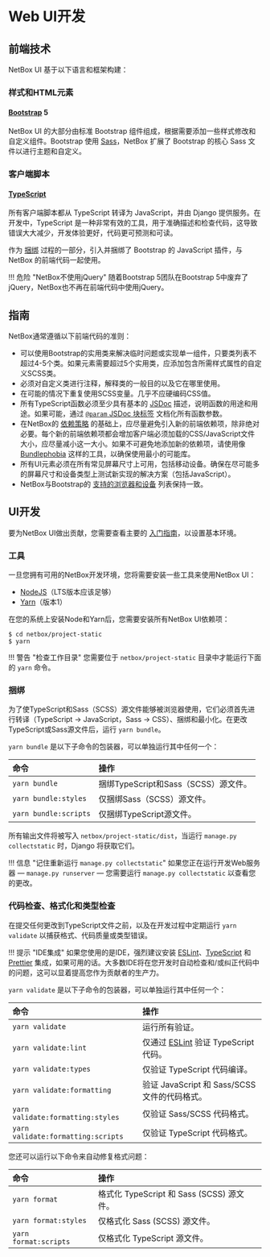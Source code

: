 # Web UI开发

## 前端技术

NetBox UI 基于以下语言和框架构建：

### 样式和HTML元素

#### [Bootstrap](https://getbootstrap.com/) 5

NetBox UI 的大部分由标准 Bootstrap 组件组成，根据需要添加一些样式修改和自定义组件。Bootstrap 使用 [Sass](https://sass-lang.com/)，NetBox 扩展了 Bootstrap 的核心 Sass 文件以进行主题和自定义。

### 客户端脚本

#### [TypeScript](https://www.typescriptlang.org/)

所有客户端脚本都从 TypeScript 转译为 JavaScript，并由 Django 提供服务。在开发中，TypeScript 是一种非常有效的工具，用于准确描述和检查代码，这导致错误大大减少，开发体验更好，代码更可预测和可读。

作为 [捆绑](#捆绑) 过程的一部分，引入并捆绑了 Bootstrap 的 JavaScript 插件，与 NetBox 的前端代码一起使用。

!!! 危险 "NetBox不使用jQuery"
    随着Bootstrap 5团队在Bootstrap 5中废弃了jQuery，NetBox也不再在前端代码中使用jQuery。

## 指南

NetBox通常遵循以下前端代码的准则：

- 可以使用Bootstrap的实用类来解决临时问题或实现单一组件，只要类列表不超过4-5个类。如果元素需要超过5个实用类，应添加包含所需样式属性的自定义SCSS类。
- 必须对自定义类进行注释，解释类的一般目的以及它在哪里使用。
- 在可能的情况下重复使用SCSS变量。几乎不应硬编码CSS值。
- 所有TypeScript函数必须至少具有基本的 [JSDoc](https://jsdoc.app/) 描述，说明函数的用途和用途。如果可能，通过 [`@param` JSDoc 块标签](https://jsdoc.app/tags-param.html) 文档化所有函数参数。
- 在NetBox的 [依赖策略](style-guide.md#introducing-new-dependencies) 的基础上，应尽量避免引入新的前端依赖项，除非绝对必要。每个新的前端依赖项都会增加客户端必须加载的CSS/JavaScript文件大小，应尽量减小这一大小。如果不可避免地添加新的依赖项，请使用像 [Bundlephobia](https://bundlephobia.com/) 这样的工具，以确保使用最小的可能库。
- 所有UI元素必须在所有常见屏幕尺寸上可用，包括移动设备。确保在尽可能多的屏幕尺寸和设备类型上测试新实现的解决方案（包括JavaScript）。
- NetBox与Bootstrap的 [支持的浏览器和设备](https://getbootstrap.com/docs/5.1/getting-started/browsers-devices/) 列表保持一致。

## UI开发

要为NetBox UI做出贡献，您需要查看主要的 [入门指南](getting-started.md)，以设置基本环境。

### 工具

一旦您拥有可用的NetBox开发环境，您将需要安装一些工具来使用NetBox UI：

- [NodeJS](https://nodejs.org/en/download/)（LTS版本应该足够）
- [Yarn](https://yarnpkg.com/getting-started/install)（版本1）

在您的系统上安装Node和Yarn后，您需要安装所有NetBox UI依赖项：

```console
$ cd netbox/project-static
$ yarn
```

!!! 警告 "检查工作目录"
    您需要位于 `netbox/project-static` 目录中才能运行下面的 `yarn` 命令。

### 捆绑

为了使TypeScript和Sass（SCSS）源文件能够被浏览器使用，它们必须首先进行转译（TypeScript → JavaScript，Sass → CSS）、捆绑和最小化。在更改TypeScript或Sass源文件后，运行 `yarn bundle`。

`yarn bundle` 是以下子命令的包装器，可以单独运行其中任何一个：

| 命令               | 操作                                           |
| :-------------------- | :---------------------------------------------- |
| `yarn bundle`         | 捆绑TypeScript和Sass（SCSS）源文件。 |
| `yarn bundle:styles`  | 仅捆绑Sass（SCSS）源文件。           |
| `yarn bundle:scripts` | 仅捆绑TypeScript源文件。            |

所有输出文件将被写入 `netbox/project-static/dist`，当运行 `manage.py collectstatic` 时，Django 将获取它们。

!!! 信息 "记住重新运行 `manage.py collectstatic`"
    如果您正在运行开发Web服务器 — `manage.py runserver` — 您需要运行 `manage.py collectstatic` 以查看您的更改。

### 代码检查、格式化和类型检查

在提交任何更改到TypeScript文件之前，以及在开发过程中定期运行 `yarn validate` 以捕获格式、代码质量或类型错误。

!!! 提示 "IDE集成"
    如果您使用的是IDE，强烈建议安装 [ESLint](https://eslint.org/docs/user-guide/integrations)、[TypeScript](https://github.com/Microsoft/TypeScript/wiki/TypeScript-Editor-Support) 和 [Prettier](https://prettier.io/docs/en/editors.html) 集成，如果可用的话。大多数IDE将在您开发时自动检查和/或纠正代码中的问题，这可以显着提高您作为贡献者的生产力。

`yarn validate` 是以下子命令的包装器，可以单独运行其中任何一个：

| 命令               | 操作                                           |
| :-------------------- | :---------------------------------------------- |
| `yarn validate`                    | 运行所有验证。                                              |
| `yarn validate:lint`               | 仅通过 [ESLint](https://eslint.org/) 验证 TypeScript 代码。 |
| `yarn validate:types`              | 仅验证 TypeScript 代码编译。                       |
| `yarn validate:formatting`         | 验证 JavaScript 和 Sass/SCSS 文件的代码格式。       |
| `yarn validate:formatting:styles`  | 仅验证 Sass/SCSS 代码格式。                         |
| `yarn validate:formatting:scripts` | 仅验证 TypeScript 代码格式。                      |

您还可以运行以下命令来自动修复格式问题：

| 命令               | 操作                                          |
| :-------------------- | :---------------------------------------------- |
| `yarn format`         | 格式化 TypeScript 和 Sass (SCSS) 源文件。 |
| `yarn format:styles`  | 仅格式化 Sass (SCSS) 源文件。           |
| `yarn format:scripts` | 仅格式化 TypeScript 源文件。            |


